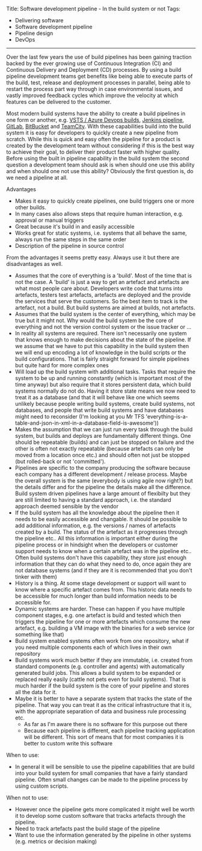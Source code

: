 Title: Software development pipeline - In the build system or not
Tags:
  - Delivering software
  - Software development pipeline
  - Pipeline design
  - DevOps
---

Over the last few years the use of build pipelines has been gaining traction backed by the ever growing
use of Continuous Integration (CI) and Continuous Delivery and Deployment (CD) processes. By using a
build pipeline development teams get benefits like being able to execute parts of the build, test,
release and deployment processes in parallel, being able to restart the process part way through
in case environmental issues, and vastly improved feedback cycles which improve the velocity
at which features can be delivered to the customer.

Most modern build systems have the ability to create a build pipelines in one form or another, e.g.
[VSTS / Azure Devops builds](https://docs.microsoft.com/en-us/azure/devops/pipelines/get-started/what-is-azure-pipelines?toc=/azure/devops/pipelines/toc.json&bc=/azure/devops/boards/pipelines/breadcrumb/toc.json&view=vsts),
[Jenkins pipeline](https://jenkins.io/solutions/pipeline/),
[GitLab](https://docs.gitlab.com/ee/ci/pipelines.html), [BitBucket](https://bitbucket.org/product/features/pipelines)
and [TeamCity](https://confluence.jetbrains.com/display/TCD18/Build+Chain). With these capabilities build into
the build system it is easy for developers to quickly create a new pipeline from scratch. While this is
quick and easy often the pipeline for a product is created by the development team without considering if
this is the best way to achieve their goal, to deliver their product faster with higher quality.
Before using the built in pipeline capability in the build system the second question a development team should
ask is when should one use this ability and when should one not use this ability? Obviously the first question
is, do we need a pipeline at all.



Advantages
  - Makes it easy to quickly create pipelines, one build triggers one or more other builds.
  - In many cases also allows steps that require human interaction, e.g. approval or manual triggers
  - Great because it's build in and easily accessible
  - Works great for static systems, i.e. systems that all behave the same, always run the same steps in the same order
  - Description of the pipeline in source control

From the advantages it seems pretty easy. Always use it but there are disadvantages as well.

  - Assumes that the core of everything is a 'build'. Most of the time that is not the case. A 'build' is just a way
    to get an artefact and artefacts are what most people care about. Developers write code that turns into artefacts,
    testers test artefacts, artefacts are deployed and the provide the services that serve the customers. So the best
    item to track is the artefact, not a build. But build systems are aimed at builds, not artefacts.
  - Assumes that the build system is the center of everything, which may be true but it might not. Why would the
    build system be the core of everything and not the version control system or the issue tracker or ...
  - In reality all systems are required. There isn't necessarily one system that knows enough to make decisions
    about the state of the pipeline. If we assume that we have to put this capability in the build system then we
    will end up encoding a lot of knowledge in the build scripts or the build configurations. That
    is fairly straight forward for simple pipelines
    but quite hard for more complex ones
  - Will load up the build system with additional tasks. Tasks that require the system to be up and running constantly
    (which is important most of the time anyway) but also require that it stores persistent data, which build systems
    normally do not do. Having it store state means we now need to treat it as a database (and that it will behave like
    one which seems unlikely because people writing build systems, create build systems, not databases, and people that
    write build systems and have databases might need to reconsider (I'm looking at you Mr
    TFS 'everything-is-a-table-and-json-in-xml-in-a-database-field-is-awesome'))
  - Makes the assumption that we can just run every task through the build system, but builds and deploys
    are fundamentally different things. One should be repeatable (builds) and can just be stopped on failure
    and the other is often not exactly repeatable (because artefacts can only be moved from a location once etc.)
    and should often not just be stopped (but rolled-back or not 'committed').
  - Pipelines are specific to the company producing the software because each company has a different development / release
    process. Maybe the overall system is the same (everybody is using agile now right?) but the details differ and for the
    pipeline the details make all the difference. Build system driven pipelines have a large amount of flexibilty but
    they are still limited to having a standard approach, i.e. the standard approach deemed sensible by the
    vendor
  - If the build system has all the knowledge about the pipeline then it needs to be easily accessible and changable. It
    should be possible to add additional information, e.g. the versions / names of artefacts created by a build. The status
    of the artefact as it progresses through the pipeline etc.. All this information is important either during the
    pipeline process or in hindsight when the developers or customer support needs to know when a certain artefact was
    in the pipeline etc.. Often build systems don't have this capability, they store just enough information that they
    can do what they need to do, once again they are not database systems (and if they are it is recommended that you
    don't tinker with them)
  - History is a thing. At some stage development or support will want to know where a specific artefact comes from. This
    historic data needs to be accessible for much longer than build information needs to be accessible for.
  - Dynamic systems are harder. These can happen if you have multiple component stages, e.g. one artefact is build and
    tested which then triggers the pipeline for one or more artefacts which consume the new artefact, e.g. building
    a VM image with the binaries for a web service (or something like that)
  - Build system enabled systems often work from one repository, what if you need multiple components each of which lives
    in their own repository
  - Build systems work much better if they are immutable, i.e. created from standard components (e.g. controller and agents)
    with automatically generated build jobs. This allows a build system to be expanded or replaced really
    easily (cattle not pets even for build systems). That is much harder if the build system is the core of
    your pipeline and stores all the data for it.
- Maybe it is better to have a separate system that tracks the state of the pipeline. That way you can treat it as the
  critical infrastructure that it is, with the appropriate separation of data and business rule processing etc.
  - As far as I'm aware there is no software for this purpose out there
  - Because each pipeline is different, each pipeline tracking application will be different. This sort of means
    that for most companies it is better to custom write this software

When to use:


- In general it will be sensible to use the pipeline capabilities that are build into your build system for small companies
  that have a fairly standard pipeline. Often small changes can be made to the pipeline process by using custom scripts.

When not to use:

- However once the pipeline gets more complicated it might well be worth it to develop some custom software that tracks
  artefacts through the pipeline.
- Need to track artefacts past the build stage of the pipeline
- Want to use the information generated by the pipeline in other systems (e.g. metrics or decision making)

